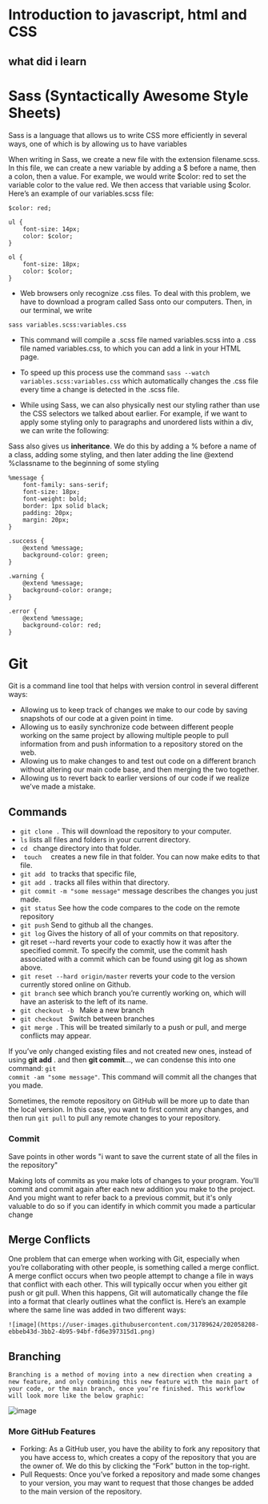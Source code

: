 # Introduction to javascript, html and CSS
## what did i learn

# Sass (Syntactically Awesome Style Sheets)

Sass is a language that allows us to write CSS more efficiently in several ways, one of which is by allowing us to have variables

When writing in Sass, we create a new file with the extension filename.scss. In this file, we can create a new variable by adding a $ before a name, then a colon, then a value. For example, we would write $color: red to set the variable color to the value red. We then access that variable using $color. Here’s an example of our variables.scss file:

```
$color: red;

ul {
    font-size: 14px;
    color: $color;
}

ol {
    font-size: 18px;
    color: $color;
}

```

- Web browsers only recognize .css files. To deal with this problem, we have to download a program called Sass onto our computers. Then, in our terminal, we write 

<code>sass variables.scss:variables.css</code>

- This command will compile a .scss file named variables.scss into a .css file named variables.css, to which you can add a link in your HTML page.

- To speed up this process use the command <code>sass --watch variables.scss:variables.css</code> which automatically changes the .css file every time a change is detected in the .scss file.
- While using Sass, we can also physically nest our styling rather than use the CSS selectors we talked about earlier. For example, if we want to apply some styling only to paragraphs and unordered lists within a div, we can write the following:


Sass also gives us **inheritance**. We do this by adding a % before a name of a class, adding some styling, and then later adding the line @extend %classname to the beginning of some styling

```
%message {
    font-family: sans-serif;
    font-size: 18px;
    font-weight: bold;
    border: 1px solid black;
    padding: 20px;
    margin: 20px;
}

.success {
    @extend %message;
    background-color: green;
}

.warning {
    @extend %message;
    background-color: orange;
}

.error {
    @extend %message;
    background-color: red;
}
```
# Git

Git is a command line tool that helps with version control in several different ways: 

- Allowing us to keep track of changes we make to our code by saving snapshots of our code at a given point in time.
- Allowing us to easily synchronize code between different people working on the same project by allowing multiple people to pull information from and push information to a repository stored on the web.
- Allowing us to make changes to and test out code on a different branch without altering our main code base, and then merging the two together.
- Allowing us to revert back to earlier versions of our code if we realize we’ve made a mistake.

## Commands

- <code>git clone <repository url>.</code> This will download the repository to your computer. 
- <code>ls</code> lists all files and folders in your current directory.
- <code>cd <repository name></code> change directory into that folder.
- <code> touch <new file name> </code> creates a new file in that folder. You can now make edits to that file.
- <code>git add <new file name></code> to tracks that specific file, 
- <code>git add .</code> tracks all files within that directory.
- <code>git commit -m "some message"</code> message describes the changes you just made.
- <code>git status</code> See how the code compares to the code on the remote repository
- <code>git push</code> Send to github all the changes.
- <code>git log</code> Gives the history of all of your commits on that repository.
- <codeO>git reset --hard <commit></code> reverts your code to exactly how it was after the specified commit. To specify the commit, use the commit hash associated with a commit which can be found using git log as shown above.
- <code>git reset --hard origin/master</code> reverts your code to the version currently stored online on Github.
- <code>git branch</code>  see which branch you’re currently working on, which will have an asterisk to the left of its name.
- <code>git checkout -b <new branch name></code> Make a new branch
- <code>git checkout <branch name></code> Switch between branches
- <code>git merge <other branch name></code>. This will be treated similarly to a push or pull, and merge conflicts may appear.

If you’ve only changed existing files and not created new ones, instead of using **git add** . and then **git commit**..., we can condense this into one command: <code>git commit -am "some message"</code>. This command will commit all the changes that you made.

Sometimes, the remote repository on GitHub will be more up to date than the local version. In this case, you want to first commit any changes, and then run <code>git pull</code> to pull any remote changes to your repository.
    

### Commit
    
Save points in other words "i want to save the current state of all the files in the repository"
    
Making lots of commits as you make lots of changes to your program. You'll commit and commit again after each new addition you make to the project. And you might want to refer back to a previous commit, but it's only valuable to do so if you can identify in which commit you made a particular change
    
## Merge Conflicts

 One problem that can emerge when working with Git, especially when you’re collaborating with other people, is something called a merge conflict. A merge conflict occurs when two people attempt to change a file in ways that conflict with each other.
    This will typically occur when you either git push or git pull. When this happens, Git will automatically change the file into a format that clearly outlines what the conflict is. Here’s an example where the same line was added in two different ways:
    
    ![image](https://user-images.githubusercontent.com/31789624/202058208-ebbeb43d-3bb2-4b95-94bf-fd6e397315d1.png)


## Branching
    
    
    Branching is a method of moving into a new direction when creating a new feature, and only combining this new feature with the main part of your code, or the main branch, once you’re finished. This workflow will look more like the below graphic:

![image](https://user-images.githubusercontent.com/31789624/202058303-aae81d72-626a-43cb-87f5-9a31b2ecc757.png)
    
###  More GitHub Features

- Forking: As a GitHub user, you have the ability to fork any repository that you have access to, which creates a copy of the repository that you are the owner of. We do this by clicking the “Fork” button in the top-right.
-  Pull Requests: Once you’ve forked a repository and made some changes to your version, you may want to request that those changes be added to the main version of the repository. 

